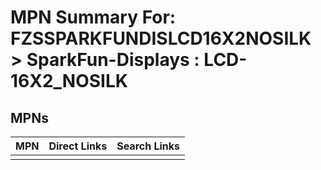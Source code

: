 



# MPN Summary For: FZSSPARKFUNDISLCD16X2NOSILK > SparkFun-Displays : LCD-16X2_NOSILK

## MPNs
  

|MPN|Direct Links|Search Links|
| :--- | :--- | :--- |
||||
